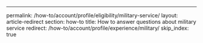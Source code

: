 ---
permalink: /how-to/account/profile/eligibility/military-service/
layout: article-redirect
section: how-to
title: How to answer questions about military service
redirect: /how-to/account/profile/experience/military/
skip_index: true
